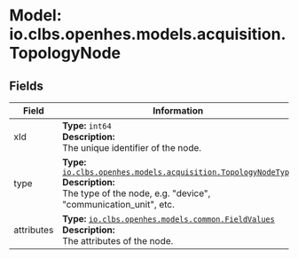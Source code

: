 # Model: io.clbs.openhes.models.acquisition.TopologyNode

## Fields

| Field | Information |
| --- | --- |
| xId | <b>Type:</b> `int64`<br><b>Description:</b><br>The unique identifier of the node. |
| type | <b>Type:</b> [`io.clbs.openhes.models.acquisition.TopologyNodeType`](enum-io-clbs-openhes-models-acquisition-topologynodetype.md)<br><b>Description:</b><br>The type of the node, e.g. "device", "communication_unit", etc. |
| attributes | <b>Type:</b> [`io.clbs.openhes.models.common.FieldValues`](model-io-clbs-openhes-models-common-fieldvalues.md)<br><b>Description:</b><br>The attributes of the node. |

